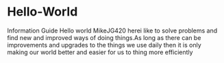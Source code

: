 # Hello-World
Information Guide
Hello world MikeJG420 herei like to solve problems and find new and improved ways of doing things.As long as there can be improvements and upgrades to the things we use daily then it is only making our world better and easier for us to thing more efficiently
